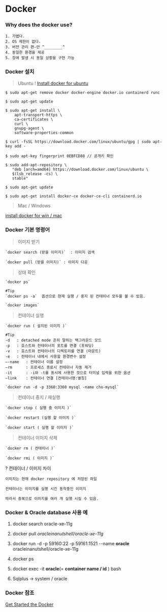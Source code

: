 # Docker
### Why does the docker use?
	
	1. 가볍다.
	2. OS 제한이 없다.
	3. 버전 관리 편—안 ^________^
	4. 동일한 환경을 제공
	5. 장애 발생 시 동일 상황을 구현 가능

### Docker 설치

> Ubuntu ! [Install docker for ubuntu](https://docs.docker.com/install/linux/docker-ce/ubuntu/)

```console
$ sudo apt-get remove docker docker-engine docker.io containerd runc

$ sudo apt-get update

$ sudo apt-get install \
    apt-transport-https \
    ca-certificates \
    curl \
    gnupg-agent \
    software-properties-common
    
$ curl -fsSL https://download.docker.com/linux/ubuntu/gpg | sudo apt-key add -

$ sudo apt-key fingerprint 0EBFCD88 // 공개키 확인

$ sudo add-apt-repository \
   "deb [arch=amd64] https://download.docker.com/linux/ubuntu \
   $(lsb_release -cs) \
   stable"
   
$ sudo apt-get update

$ sudo apt-get install docker-ce docker-ce-cli containerd.io
```

> Mac / Windows

   [install docker for win / mac](https://docs.docker.com)

### Docker 기본 명령어

> 이미지 받기

	`docker search (받을 이미지)`  : 이미지 검색

	`docker pull (받을 이미지)` : 이미지 다운

>  상태 확인

	`docker ps`

	#Tip 
	`docker ps -a`  옵션으로 현재 실행 / 중지 된 컨테이너 모두를 볼 수 있음.
 
	`docker images`

>  컨테이너 실행

	`docker run ( 설치된 이미지 )`

	#Tip
	-d 	 : detached mode 흔히 말하는 백그라운드 모드
	-p 	 : 호스트와 컨테이너의 포트를 연결 (포워딩)
	-v 	 : 호스트와 컨테이너의 디렉토리를 연결 (마운트)
	-e 	 : 컨테이너 내에서 사용할 환경변수 설정
	–-name   : 컨테이너 이름 설정
	–rm      : 프로세스 종료시 컨테이너 자동 제거
	-it 	 : -i와 -t를 동시에 사용한 것으로 터미널 입력을 위한 옵션
	–link    : 컨테이너 연결 [컨테이너명:별칭]

	`docker run -d -p 3360:3360 mysql -name cho-mysql`

> 컨테이너 중지 / 재실행

	`docker stop ( 실행 중 이미지 )`

	`docker restart (실행 할 이미지 )`

	`docker start ( 실행 할 이미지 )`

> 컨테이너 이미지 삭제

	`docker rm ( 컨테이너 )` 

	`docker rmi ( 이미지 )`

? 컨테이너 / 이미지 차이

	이미지는 현재 docker repository 에 저장된 파일

	컨테이너는 이미지를 실행 시킨 동작중인 이미지

	따라서 중복으로 이미지를 여러 개 실행 시킬 수 있음.

### Docker & Oracle database 사용 예

1. docker search oracle-xe-11g

2. docker pull *oracleinanutshell/oracle-xe-11g*

3. docker run -d -p 59160:22 -p 59161:1521 --name **oracle** oracleinanutshell/oracle-xe-11g

4. docker ps

5. docker exec -it **oracle**(= **container name / id** ) bash

6. Sqlplus -> system / oracle


### Docker 참조
[Get Started the Docker](https://docs.docker.com/get-started/)


